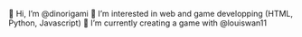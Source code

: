 👋 Hi, I’m @dinorigami
👀 I’m interested in web and game developping (HTML, Python, Javascript)
🌱 I’m currently creating a game with @louiswan11
<!---
dinorigami-sleurpys/dinorigami-sleurpys is a ✨ special ✨ repository because its `README.md` (this file) appears on your GitHub profile.
You can click the Preview link to take a look at your changes.
--->
